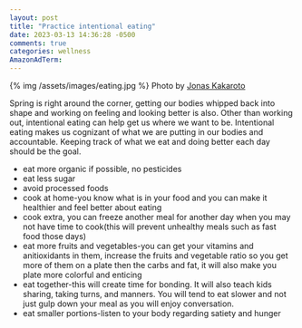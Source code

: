 ```yaml
---
layout: post
title: "Practice intentional eating"
date: 2023-03-13 14:36:28 -0500
comments: true
categories: wellness
AmazonAdTerm:
---
```

{% img /assets/images/eating.jpg %}
Photo by <a href="https://unsplash.com/@jkakaroto?utm_source=unsplash&utm_medium=referral&utm_content=creditCopyText">Jonas Kakaroto</a>

Spring is right around the corner, getting our bodies whipped back into shape and working on feeling and looking better is also.
Other than working out, intentional eating can help get us where we want to be. Intentional eating makes us cognizant of what we are putting in our bodies and accountable. Keeping track of what we eat and doing better each day should be the goal.

- eat more organic if possible, no pesticides
- eat less sugar
- avoid processed foods
- cook at home-you know what is in your food and you can make it healthier and feel better about eating
- cook extra, you can freeze another meal for another day when you may not have time to cook(this will prevent unhealthy meals such as fast food those days)
- eat more fruits and vegetables-you can get your vitamins and anitioxidants in them, increase the fruits and vegetable ratio so you get more of them on a plate then the carbs and fat, it will also make you plate more colorful and enticing
- eat together-this will create time for bonding. It will also teach kids sharing, taking turns, and manners. You will tend to eat slower and not just gulp down your meal as you will enjoy conversation.
- eat smaller portions-listen to your body regarding satiety and hunger
